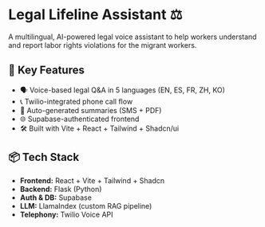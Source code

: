 # Legal Lifeline Assistant ⚖️

A multilingual, AI-powered legal voice assistant to help workers understand and report labor rights violations for the migrant workers.

## 🧠 Key Features
- 🗣️ Voice-based legal Q&A in 5 languages (EN, ES, FR, ZH, KO)
- 📞 Twilio-integrated phone call flow
- 📄 Auto-generated summaries (SMS + PDF)
- 🌐 Supabase-authenticated frontend
- 🛠️ Built with Vite + React + Tailwind + Shadcn/ui

## 📦 Tech Stack
- **Frontend:** React + Vite + Tailwind + Shadcn
- **Backend:** Flask (Python)
- **Auth & DB:** Supabase
- **LLM:** LlamaIndex (custom RAG pipeline)
- **Telephony:** Twilio Voice API
